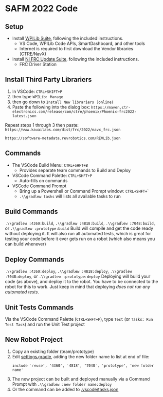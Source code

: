 # SAFM 2022 Code


## Setup

- Install [WPILib Suite](https://github.com/wpilibsuite/allwpilib/releases/latest), following the included instructions.
  - VS Code, WPILib Code APIs, SmartDashboard, and other tools
  - Internet is required to first download the Vendor libraries (CTRE/NavX)
- Install [NI FRC Update Suite](http://www.ni.com/download/labview-for-frc-18.0/7841/en/), following the included instructions.
  - FRC Driver Station

## Install Third Party Librariers

1. In VSCode: `CTRL+SHIFT+P` 
2. then type `WPILib: Manage`
3. then go down to `Install New librariers (online)`
4. Paste the following into the dialog box:
`https://maven.ctr-electronics.com/release/com/ctre/phoenix/Phoenix-frc2022-latest.json`

Repeat steps 1 through 3 then paste:
`https://www.kauailabs.com/dist/frc/2022/navx_frc.json`

`https://software-metadata.revrobotics.com/REVLib.json`

## Commands

- The VSCode Build Menu: `CTRL+SHFT+B`
  - Provides separate team commands to Build and Deploy
- VSCode Command Palette: `CTRL+SHFT+P`
  - Auto-fills on commands
- VSCode Command Prompt
  - Bring up a Powershell or Command Prompt window: ``CTRL+SHFT+` ``
  - `.\\gradlew tasks` will lists all available tasks to run

## Build Commands

`.\\gradlew :4360:build`, `.\\gradlew :4818:build`, `.\\gradlew :7048:build`, or `.\\gradlew :prototype:build`
Build will compile and get the code ready without deploying it. It will also run all automated tests, which is great for testing your code before it ever gets run on a robot (which also means you can build whenever)

## Deploy Commands

`.\\gradlew :4360:deploy`, `.\\gradlew :4818:deploy`, `.\\gradlew :7048:deploy`, or `.\\gradlew :prototype:deploy`
Deploying will build your code (as above), and deploy it to the robot. You have to be connected to the robot for this to work. Just keep in mind that deploying _does not run any automated tests_.

## Unit Tests Commands

Via the VSCode Command Palette (`CTRL+SHFT+P`), type `Test` (or `Tasks: Run Test Task`) and run the Unit Test project

## New Robot Project

1. Copy an existing folder (team/prototype)
2. Edit [settings.gradle](settings.gradle), adding the new folder name to list at end of file:
    ```Gradle
    include 'reuse', '4360', '4818', '7048', 'prototype', 'new folder name'
    ```
3. The new project can be built and deployed manually via a Command Prompt with `.\\gradlew :new folder name:deploy`
4. Or the command can be added to [.vscode\tasks.json](.vscode\tasks.json)